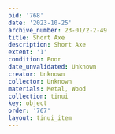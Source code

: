 ```yaml
---
pid: '768'
date: '2023-10-25'
archive_number: 23-01/2-2-49
title: Short Axe
description: Short Axe
extent: '1'
condition: Poor
date_unvalidated: Unknown
creator: Unknown
collector: Unknown
materials: Metal, Wood
collection: tinui
key: object
order: '767'
layout: tinui_item
---
```

